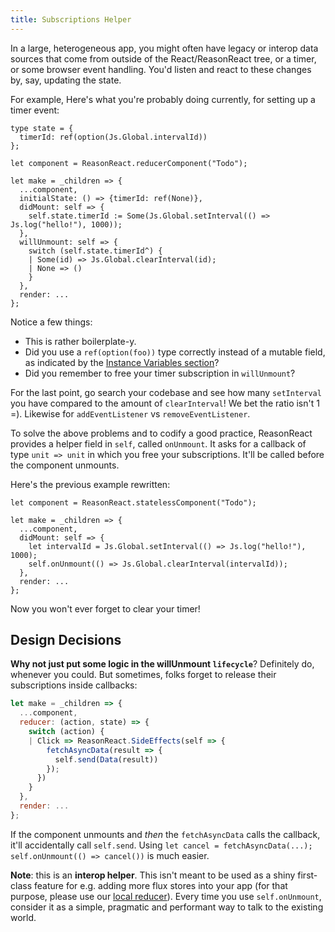 ```yaml
---
title: Subscriptions Helper
---
```


In a large, heterogeneous app, you might often have legacy or interop data sources that come from outside of the React/ReasonReact tree, or a timer, or some browser event handling. You'd listen and react to these changes by, say, updating the state.

For example, Here's what you're probably doing currently, for setting up a timer event:

```reason
type state = {
  timerId: ref(option(Js.Global.intervalId))
};

let component = ReasonReact.reducerComponent("Todo");

let make = _children => {
  ...component,
  initialState: () => {timerId: ref(None)},
  didMount: self => {
    self.state.timerId := Some(Js.Global.setInterval(() => Js.log("hello!"), 1000));
  },
  willUnmount: self => {
    switch (self.state.timerId^) {
    | Some(id) => Js.Global.clearInterval(id);
    | None => ()
    }
  },
  render: ...
};
```

Notice a few things:

- This is rather boilerplate-y.
- Did you use a `ref(option(foo))` type correctly instead of a mutable field, as indicated by the [Instance Variables section](instance-variables.md)?
- Did you remember to free your timer subscription in `willUnmount`?

For the last point, go search your codebase and see how many `setInterval` you have compared to the amount of `clearInterval`! We bet the ratio isn't 1 =). Likewise for `addEventListener` vs `removeEventListener`.

To solve the above problems and to codify a good practice, ReasonReact provides a helper field in `self`, called `onUnmount`. It asks for a callback of type `unit => unit` in which you free your subscriptions. It'll be called before the component unmounts.

Here's the previous example rewritten:

```reason
let component = ReasonReact.statelessComponent("Todo");

let make = _children => {
  ...component,
  didMount: self => {
    let intervalId = Js.Global.setInterval(() => Js.log("hello!"), 1000);
    self.onUnmount(() => Js.Global.clearInterval(intervalId));
  },
  render: ...
};
```

Now you won't ever forget to clear your timer!

## Design Decisions

**Why not just put some logic in the willUnmount `lifecycle`**? Definitely do, whenever you could. But sometimes, folks forget to release their subscriptions inside callbacks:

```js
let make = _children => {
  ...component,
  reducer: (action, state) => {
    switch (action) {
    | Click => ReasonReact.SideEffects(self => {
        fetchAsyncData(result => {
          self.send(Data(result))
        });
      })
    }
  },
  render: ...
};
```

If the component unmounts and _then_ the `fetchAsyncData` calls the callback, it'll accidentally call `self.send`. Using `let cancel = fetchAsyncData(...); self.onUnmount(() => cancel())` is much easier.

**Note**: this is an **interop helper**. This isn't meant to be used as a shiny first-class feature for e.g. adding more flux stores into your app (for that purpose, please use our [local reducer](state-actions-reducer.md#actions-reducer)). Every time you use `self.onUnmount`, consider it as a simple, pragmatic and performant way to talk to the existing world.
